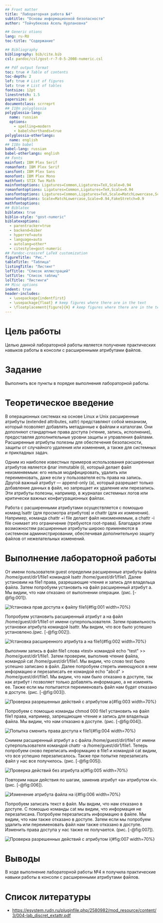 ```yaml
---
## Front matter
title: "Лабораторная работа №4"
subtitle: "Основы информационной безопасности"
author: "Тойчубекова Асель Нурлановна"

## Generic otions
lang: ru-RU
toc-title: "Содержание"

## Bibliography
bibliography: bib/cite.bib
csl: pandoc/csl/gost-r-7-0-5-2008-numeric.csl

## Pdf output format
toc: true # Table of contents
toc-depth: 2
lof: true # List of figures
lot: true # List of tables
fontsize: 12pt
linestretch: 1.5
papersize: a4
documentclass: scrreprt
## I18n polyglossia
polyglossia-lang:
  name: russian
  options:
	- spelling=modern
	- babelshorthands=true
polyglossia-otherlangs:
  name: english
## I18n babel
babel-lang: russian
babel-otherlangs: english
## Fonts
mainfont: IBM Plex Serif
romanfont: IBM Plex Serif
sansfont: IBM Plex Sans
monofont: IBM Plex Mono
mathfont: STIX Two Math
mainfontoptions: Ligatures=Common,Ligatures=TeX,Scale=0.94
romanfontoptions: Ligatures=Common,Ligatures=TeX,Scale=0.94
sansfontoptions: Ligatures=Common,Ligatures=TeX,Scale=MatchLowercase,Scale=0.94
monofontoptions: Scale=MatchLowercase,Scale=0.94,FakeStretch=0.9
mathfontoptions:
## Biblatex
biblatex: true
biblio-style: "gost-numeric"
biblatexoptions:
  - parentracker=true
  - backend=biber
  - hyperref=auto
  - language=auto
  - autolang=other*
  - citestyle=gost-numeric
## Pandoc-crossref LaTeX customization
figureTitle: "Рис."
tableTitle: "Таблица"
listingTitle: "Листинг"
lofTitle: "Список иллюстраций"
lotTitle: "Список таблиц"
lolTitle: "Листинги"
## Misc options
indent: true
header-includes:
  - \usepackage{indentfirst}
  - \usepackage{float} # keep figures where there are in the text
  - \floatplacement{figure}{H} # keep figures where there are in the text
---
```


# Цель работы

Целью данной лабораторной работы является получение практических навыков работы в консоли с расширенными атрибутами файлов. 


# Задание

Выполнить все пункты в порядке выполнения лабораторной работы.

# Теоретическое введение

В операционных системах на основе Linux и Unix расширенные атрибуты (extended attributes, xattr) представляют собой механизм, который позволяет добавлять метаданные к файлам и каталогам. Они дополняют стандартные права доступа (чтение, запись, исполнение), предоставляя дополнительные уровни защиты и управления файлами. Расширенные атрибуты полезны для обеспечения безопасности, защиты от случайного удаления или изменения, а также для системных и прикладных задач.

Одним из наиболее известных примеров использования расширенных атрибутов является флаг immutable (i), который делает файл неизменяемым: его нельзя модифицировать, удалить или переименовать, даже если у пользователя есть права на запись. Другой важный атрибут — append-only (a), который разрешает только добавление данных в файл, но запрещает их удаление или перезапись. Эти атрибуты полезны, например, в журналах системных логов или критически важных конфигурационных файлах.

Работа с расширенными атрибутами осуществляется с помощью команд lsattr (для просмотра атрибутов) и chattr (для их изменения). Например, команда chattr +i file делает файл неизменяемым, а chattr -i file снимает это ограничение (требуются root-права). Благодаря этим возможностям расширенные атрибуты широко применяются в системном администрировании, обеспечивая дополнительную защиту файлов от нежелательных изменений.

# Выполнение лабораторной работы

От имени пользователя guest определим расширенные атрибуты файла
/home/guest/dir1/file1 командой lsattr /home/guest/dir1/file1. Далее установим на file1 права, разрешающие чтение и запись для владельца файла. Затем попробуем установить на файл расширенный атрибут a. Мы видим, что нам отказано от выполнении операции. (рис. [-@fig:001]).

![Установка прав доступа к файлу file1](image/1.png){#fig:001 width=70%}

Попробуем установить расширенный атрибут a на файл /home/guest/dir1/file1 от имени суперпользователя. Затем правильность установки атрибута командой lsattr. Мы видим, что все было успешно установлено.(рис. [-@fig:002]).

![Установка расширенного атрибута а на file1](image/3.png){#fig:002 width=70%}

Выполним запись в файл file1 слова «test» командой echo "test" >> /home/guest/dir1/file1. Затем проверим, выполнив чтение файла, командой cat /home/guest/dir1/file1. Мы видим, что слово test было успешно записано в файл. Далее попробуем стереть имеющуюся в нем информацию и перезаписать ее командой echo "abcd" > /home/guest/dirl/file1. Мы видим, что нам было отказано в доступе, так как атрибут i позволяет только добавлять информацию, а не изменять ее. Также если мы попытается переименовать файл нам будет отказано в доступе. (рис. [-@fig:003]).

![Проверка разрешенных действий с атрибутом а](image/4.png){#fig:003 width=70%}

Попробуем с помощью команды chmod 000 file1 установить на файл file1 права, например, запрещающие чтение и запись для владельца файла. Мы видим, что нам отказано в доступе. (рис. [-@fig:004]).

![Попытка сменить права доступа к file1](image/5.png){#fig:004 width=70%}

Снимем расширенный атрибут a с файла /home/guest/dirl/file1 от имени суперпользователя командой chattr -a /home/guest/dir1/file1. Теперь попробуем сново переписать информацию в file1 и командой cat видим, что все успешно перезаписалось. Также при попытке перезаписать файл у нас все получилось. (рис. [-@fig:005]).

![Проверка действий без атрибута а](image/6.png){#fig:005 width=70%}

Повторим наши действия по шагам, заменив атрибут «a» атрибутом «i». (рис. [-@fig:006]).

![Изменение атрибута файла на i](image/7.png){#fig:006 width=70%}

Попробуем записать текст в файл. Мы видим, что нам отказано в доступе. С помощью команды cat мы видим, что информация не перезаписана. Попробуем перезаписать информацию в файле. Мы видим, что нам также отказано в доступе. Затем если мы попробуем удалить или переименовать файл нам также отказано в доступе. Изменить права доступа у нас также не получается. (рис. [-@fig:007]).

![Проверка разрешенных действий с атрибутом i](image/8.png){#fig:007 width=70%}

# Выводы

В ходе выполнение лабораторной работы №4 я получила практические навыки работы в консоли с расширенными атрибутами файлов.

# Список литературы

- https://esystem.rudn.ru/pluginfile.php/2580982/mod_resource/content/3/004-lab_discret_extattr.pdf
